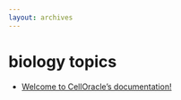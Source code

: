 ```yaml
---
layout: archives
---
```



# biology topics

- [Welcome to CellOracle’s documentation!](https://morris-lab.github.io/CellOracle.documentation/)
